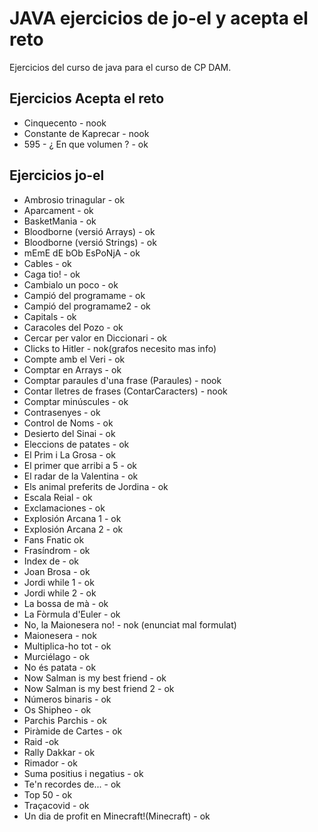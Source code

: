 # JAVA  ejercicios de jo-el y acepta el reto

Ejercicios del curso de java para el curso de CP DAM.

## Ejercicios Acepta el reto

- Cinquecento - nook
- Constante de Kaprecar - nook
- 595 - ¿ En que volumen ? - ok

## Ejercicios jo-el

- Ambrosio trinagular - ok
- Aparcament - ok
- BasketMania - ok
- Bloodborne (versió Arrays) - ok
- Bloodborne (versió Strings) - ok
- mEmE dE bOb EsPoNjA - ok
- Cables - ok
- Caga tio! - ok
- Cambialo un poco - ok
- Campió del programame - ok
- Campió del programame2 - ok
- Capitals - ok
- Caracoles del Pozo - ok
- Cercar per valor en Diccionari - ok
- Clicks to Hitler - nok(grafos necesito mas info)
- Compte amb el Veri - ok
- Comptar en Arrays - ok
- Comptar paraules d'una frase (Paraules) - nook
- Contar lletres de frases (ContarCaracters) - nook
- Comptar minúscules - ok
- Contrasenyes - ok
- Control de Noms - ok
- Desierto del Sinai - ok
- Eleccions de patates - ok
- El Prim i La Grosa - ok
- El primer que arribi a 5 - ok
- El radar de la Valentina - ok
- Els animal preferits de Jordina - ok
- Escala Reial - ok
- Exclamaciones - ok
- Explosión Arcana 1 - ok
- Explosión Arcana 2 - ok
- Fans Fnatic ok
- Frasíndrom - ok
- Index de - ok
- Joan Brosa - ok
- Jordi while 1 - ok
- Jordi while 2 - ok
- La bossa de mà - ok
- La Fòrmula d'Euler - ok
- No, la Maionesera no! - nok (enunciat mal formulat)
- Maionesera - nok
- Multiplica-ho tot - ok
- Murciélago - ok
- No és patata - ok
- Now Salman is my best friend - ok
- Now Salman is my best friend 2 - ok
- Números binaris - ok
- Os Shipheo - ok
- Parchis Parchis - ok
- Piràmide de Cartes - ok
- Raid -ok
- Rally Dakkar - ok
- Rimador - ok
- Suma positius i negatius - ok
- Te'n recordes de... - ok
- Top 50 - ok
- Traçacovid - ok
- Un dia de profit en Minecraft!(Minecraft) - ok
